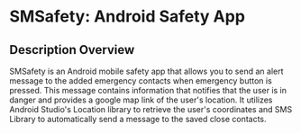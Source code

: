 # SMSafety: Android Safety App

## Description Overview

SMSafety is an Android mobile safety app that allows you to send an alert message to the added emergency contacts when emergency button is pressed.
This message contains information that notifies that the user is in danger and provides a google map link of the user's location. It utilizes Android Studio's Location library to retrieve the user's coordinates and SMS Library to automatically send a message to the saved close contacts.

